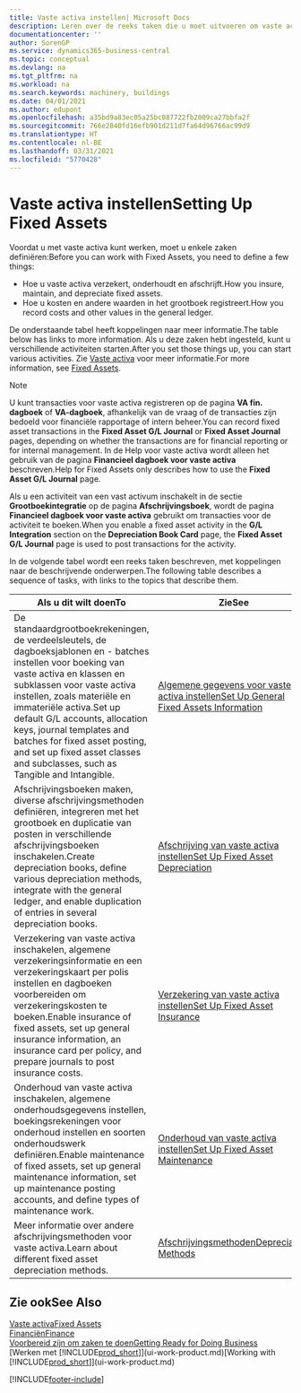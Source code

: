 ```yaml
---
title: Vaste activa instellen| Microsoft Docs
description: Leren over de reeks taken die u moet uitvoeren om vaste activa in te stellen, zoals machines of gebouwen.
documentationcenter: ''
author: SorenGP
ms.service: dynamics365-business-central
ms.topic: conceptual
ms.devlang: na
ms.tgt_pltfrm: na
ms.workload: na
ms.search.keywords: machinery, buildings
ms.date: 04/01/2021
ms.author: edupont
ms.openlocfilehash: a35bd9a83ec05a25bc087722fb2009ca27bbfa2f
ms.sourcegitcommit: 766e2840fd16efb901d211d7fa64d96766ac99d9
ms.translationtype: HT
ms.contentlocale: nl-BE
ms.lasthandoff: 03/31/2021
ms.locfileid: "5770428"
---
```

# <a name="setting-up-fixed-assets"></a><span data-ttu-id="836ef-103">Vaste activa instellen</span><span class="sxs-lookup"><span data-stu-id="836ef-103">Setting Up Fixed Assets</span></span>
<span data-ttu-id="836ef-104">Voordat u met vaste activa kunt werken, moet u enkele zaken definiëren:</span><span class="sxs-lookup"><span data-stu-id="836ef-104">Before you can work with Fixed Assets, you need to define a few things:</span></span>  

* <span data-ttu-id="836ef-105">Hoe u vaste activa verzekert, onderhoudt en afschrijft.</span><span class="sxs-lookup"><span data-stu-id="836ef-105">How you insure, maintain, and depreciate fixed assets.</span></span>  
* <span data-ttu-id="836ef-106">Hoe u kosten en andere waarden in het grootboek registreert.</span><span class="sxs-lookup"><span data-stu-id="836ef-106">How you record costs and other values in the general ledger.</span></span>  

<span data-ttu-id="836ef-107">De onderstaande tabel heeft koppelingen naar meer informatie.</span><span class="sxs-lookup"><span data-stu-id="836ef-107">The table below has links to more information.</span></span> <span data-ttu-id="836ef-108">Als u deze zaken hebt ingesteld, kunt u verschillende activiteiten starten.</span><span class="sxs-lookup"><span data-stu-id="836ef-108">After you set those things up, you can start various activities.</span></span> <span data-ttu-id="836ef-109">Zie [Vaste activa](fa-manage.md) voor meer informatie.</span><span class="sxs-lookup"><span data-stu-id="836ef-109">For more information, see [Fixed Assets](fa-manage.md).</span></span>  

> [!NOTE]  
>   <span data-ttu-id="836ef-110">U kunt transacties voor vaste activa registreren op de pagina **VA fin. dagboek** of **VA-dagboek**, afhankelijk van de vraag of de transacties zijn bedoeld voor financiële rapportage of intern beheer.</span><span class="sxs-lookup"><span data-stu-id="836ef-110">You can record fixed asset transactions in the **Fixed Asset G/L Journal** or **Fixed Asset Journal** pages, depending on whether the transactions are for financial reporting or for internal management.</span></span> <span data-ttu-id="836ef-111">In de Help voor vaste activa wordt alleen het gebruik van de pagina **Financieel dagboek voor vaste activa** beschreven.</span><span class="sxs-lookup"><span data-stu-id="836ef-111">Help for Fixed Assets only describes how to use the **Fixed Asset G/L Journal** page.</span></span>  

<span data-ttu-id="836ef-112">Als u een activiteit van een vast activum inschakelt in de sectie **Grootboekintegratie** op de pagina **Afschrijvingsboek**, wordt de pagina **Financieel dagboek voor vaste activa** gebruikt om transacties voor de activiteit te boeken.</span><span class="sxs-lookup"><span data-stu-id="836ef-112">When you enable a fixed asset activity in the **G/L Integration** section on the **Depreciation Book Card** page, the **Fixed Asset G/L Journal** page is used to post transactions for the activity.</span></span>

<span data-ttu-id="836ef-113">In de volgende tabel wordt een reeks taken beschreven, met koppelingen naar de beschrijvende onderwerpen.</span><span class="sxs-lookup"><span data-stu-id="836ef-113">The following table describes a sequence of tasks, with links to the topics that describe them.</span></span>  

| <span data-ttu-id="836ef-114">Als u dit wilt doen</span><span class="sxs-lookup"><span data-stu-id="836ef-114">To</span></span> | <span data-ttu-id="836ef-115">Zie</span><span class="sxs-lookup"><span data-stu-id="836ef-115">See</span></span> |
| --- | --- |
| <span data-ttu-id="836ef-116">De standaardgrootboekrekeningen, de verdeelsleutels, de dagboeksjablonen en - batches instellen voor boeking van vaste activa en klassen en subklassen voor vaste activa instellen, zoals materiële en immateriële activa.</span><span class="sxs-lookup"><span data-stu-id="836ef-116">Set up default G/L accounts, allocation keys, journal templates and batches for fixed asset posting, and set up fixed asset classes and subclasses, such as Tangible and Intangible.</span></span> |[<span data-ttu-id="836ef-117">Algemene gegevens voor vaste activa instellen</span><span class="sxs-lookup"><span data-stu-id="836ef-117">Set Up General Fixed Assets Information</span></span>](fa-how-setup-general.md) |
| <span data-ttu-id="836ef-118">Afschrijvingsboeken maken, diverse afschrijvingsmethoden definiëren, integreren met het grootboek en duplicatie van posten in verschillende afschrijvingsboeken inschakelen.</span><span class="sxs-lookup"><span data-stu-id="836ef-118">Create depreciation books, define various depreciation methods, integrate with the general ledger, and enable duplication of entries in several depreciation books.</span></span> |[<span data-ttu-id="836ef-119">Afschrijving van vaste activa instellen</span><span class="sxs-lookup"><span data-stu-id="836ef-119">Set Up Fixed Asset Depreciation</span></span>](fa-how-setup-depreciation.md) |
| <span data-ttu-id="836ef-120">Verzekering van vaste activa inschakelen, algemene verzekeringsinformatie en een verzekeringskaart per polis instellen en dagboeken voorbereiden om verzekeringskosten te boeken.</span><span class="sxs-lookup"><span data-stu-id="836ef-120">Enable insurance of fixed assets, set up general insurance information, an insurance card per policy, and prepare journals to post insurance costs.</span></span> |[<span data-ttu-id="836ef-121">Verzekering van vaste activa instellen</span><span class="sxs-lookup"><span data-stu-id="836ef-121">Set Up Fixed Asset Insurance</span></span>](fa-how-setup-insurance.md) |
| <span data-ttu-id="836ef-122">Onderhoud van vaste activa inschakelen, algemene onderhoudsgegevens instellen, boekingsrekeningen voor onderhoud instellen en soorten onderhoudswerk definiëren.</span><span class="sxs-lookup"><span data-stu-id="836ef-122">Enable maintenance of fixed assets, set up general maintenance information, set up maintenance posting accounts, and define types of maintenance work.</span></span> |[<span data-ttu-id="836ef-123">Onderhoud van vaste activa instellen</span><span class="sxs-lookup"><span data-stu-id="836ef-123">Set Up Fixed Asset Maintenance</span></span>](fa-how-setup-maintenance.md) |
| <span data-ttu-id="836ef-124">Meer informatie over andere afschrijvingsmethoden voor vaste activa.</span><span class="sxs-lookup"><span data-stu-id="836ef-124">Learn about different fixed asset depreciation methods.</span></span> |[<span data-ttu-id="836ef-125">Afschrijvingsmethoden</span><span class="sxs-lookup"><span data-stu-id="836ef-125">Depreciation Methods</span></span>](fa-depreciation-methods.md) |

## <a name="see-also"></a><span data-ttu-id="836ef-126">Zie ook</span><span class="sxs-lookup"><span data-stu-id="836ef-126">See Also</span></span>
[<span data-ttu-id="836ef-127">Vaste activa</span><span class="sxs-lookup"><span data-stu-id="836ef-127">Fixed Assets</span></span>](fa-manage.md)  
[<span data-ttu-id="836ef-128">Financiën</span><span class="sxs-lookup"><span data-stu-id="836ef-128">Finance</span></span>](finance.md)  
[<span data-ttu-id="836ef-129">Voorbereid zijn om zaken te doen</span><span class="sxs-lookup"><span data-stu-id="836ef-129">Getting Ready for Doing Business</span></span>](ui-get-ready-business.md)  
<span data-ttu-id="836ef-130">[Werken met [!INCLUDE[prod_short](includes/prod_short.md)]](ui-work-product.md)</span><span class="sxs-lookup"><span data-stu-id="836ef-130">[Working with [!INCLUDE[prod_short](includes/prod_short.md)]](ui-work-product.md)</span></span>


[!INCLUDE[footer-include](includes/footer-banner.md)]